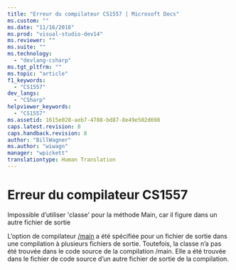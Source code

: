 ```yaml
---
title: "Erreur du compilateur CS1557 | Microsoft Docs"
ms.custom: ""
ms.date: "11/16/2016"
ms.prod: "visual-studio-dev14"
ms.reviewer: ""
ms.suite: ""
ms.technology: 
  - "devlang-csharp"
ms.tgt_pltfrm: ""
ms.topic: "article"
f1_keywords: 
  - "CS1557"
dev_langs: 
  - "CSharp"
helpviewer_keywords: 
  - "CS1557"
ms.assetid: 1615e028-aeb7-4788-bd87-8e49e502d698
caps.latest.revision: 8
caps.handback.revision: 8
author: "BillWagner"
ms.author: "wiwagn"
manager: "wpickett"
translationtype: Human Translation
---
```

# Erreur du compilateur CS1557
Impossible d’utiliser 'classe' pour la méthode Main, car il figure dans un autre fichier de sortie  
  
 L’option de compilateur [\/main](../../csharp/language-reference/compiler-options/main-compiler-option.md) a été spécifiée pour un fichier de sortie dans une compilation à plusieurs fichiers de sortie. Toutefois, la classe n’a pas été trouvée dans le code source de la compilation \/main. Elle a été trouvée dans le fichier de code source d’un autre fichier de sortie de la compilation.